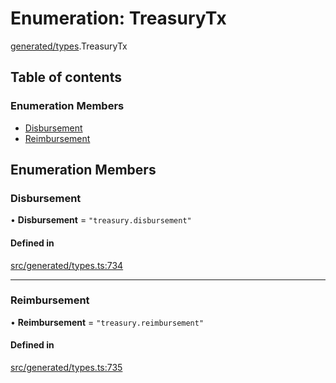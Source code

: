 # Enumeration: TreasuryTx

[generated/types](../wiki/generated.types).TreasuryTx

## Table of contents

### Enumeration Members

- [Disbursement](../wiki/generated.types.TreasuryTx#disbursement)
- [Reimbursement](../wiki/generated.types.TreasuryTx#reimbursement)

## Enumeration Members

### Disbursement

• **Disbursement** = ``"treasury.disbursement"``

#### Defined in

[src/generated/types.ts:734](https://github.com/PolymeshAssociation/polymesh-private-sdk/blob/297c67ce/src/generated/types.ts#L734)

___

### Reimbursement

• **Reimbursement** = ``"treasury.reimbursement"``

#### Defined in

[src/generated/types.ts:735](https://github.com/PolymeshAssociation/polymesh-private-sdk/blob/297c67ce/src/generated/types.ts#L735)
